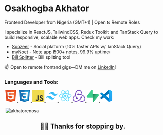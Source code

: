 # Osakhogba Akhator  
Frontend Developer from Nigeria (GMT+1) | Open to Remote Roles  

I specialize in ReactJS, TailwindCSS, Redux Toolkit, and TanStack Query to build responsive, scalable web apps. Check my work:  
- [Soozeer](https://soozeer.netlify.app) - Social platform (10% faster APIs w/ TanStack Query)  
- [myNoet](https://mynoet.netlify.app) - Note app (500+ notes, 99.9% uptime)  
- [Bill Splitter](https://splitify.netlify.app) - Bill splitting tool

📫 Open to remote frontend gigs—DM me on [LinkedIn](https://linkedin.com/in/osakhogba-akhator-024762139)!

<h3 align="left">Languages and Tools:</h3>

<a href="https://developer.mozilla.org/en-US/docs/Glossary/HTML" target="_blank" rel="noreferrer"> <img src="https://raw.githubusercontent.com/devicons/devicon/master/icons/html5/html5-original.svg" alt="Html" width="40" height="40"/> </a> <a href="https://developer.mozilla.org/en-US/docs/Glossary/CSS" target="_blank" rel="noreferrer"> <img src="https://raw.githubusercontent.com/devicons/devicon/master/icons/css3/css3-original.svg" alt="CSS" width="40" height="40"/> </a> <a href="https://developer.mozilla.org/en-US/docs/Web/JavaScript" target="_blank" rel="noreferrer"> <img src="https://raw.githubusercontent.com/devicons/devicon/master/icons/javascript/javascript-original.svg" alt="JS" width="40" height="40"/> </a> <a href="https://tailwindcss.com/" target="_blank" rel="noreferrer"> <img src="https://raw.githubusercontent.com/devicons/devicon/master/icons/tailwindcss/tailwindcss-original.svg" alt="TailwindCSS" width="40" height="40"/> </a> <a href="https://react.dev/" target="_blank" rel="noreferrer"> <img src="https://raw.githubusercontent.com/devicons/devicon/master/icons/react/react-original.svg" alt="ReactJs" width="40" height="40"/> </a> <a href="https://redux-toolkit.js.org/" target="_blank" rel="noreferrer"> <img src="https://raw.githubusercontent.com/devicons/devicon/master/icons/redux/redux-original.svg" alt="RTK" width="40" height="40"/> </a> 
<a href="https://supabase.com/" target="_blank" rel="noreferrer"> <img src="https://raw.githubusercontent.com/devicons/devicon/master/icons/supabase/supabase-original.svg" alt="Supabase" width="40" height="40"/> </a> <a href="https://code.visualstudio.com/" target="_blank" rel="noreferrer"> <img src="https://raw.githubusercontent.com/devicons/devicon/master/icons/vscode/vscode-original.svg" alt="VsCode" width="40" height="40"/> </a>

<p>&nbsp;<img align="center" src="https://github-readme-stats.vercel.app/api?username=akhatorenosa&show_icons=true&locale=en" alt="akhatorenosa" /></p>

<!-- <img src="https://github-readme-streak-stats.herokuapp.com?user=Akhatorenosa&theme=react" alt="GitHub Streak" /> -->
<h2 align="center">🙏🏽 Thanks for stopping by. 
</h2>
<!---
AkhatorEnosa/AkhatorEnosa is a ✨ special ✨ repository because its `README.md` (this file) appears on your GitHub profile.
You can click the Preview link to take a look at your changes.
--->
